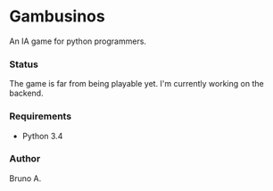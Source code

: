# Gambusinos

An IA game for python programmers.

### Status
The game is far from being playable yet. I'm currently working on the backend.

### Requirements
- Python 3.4

### Author
Bruno A.
